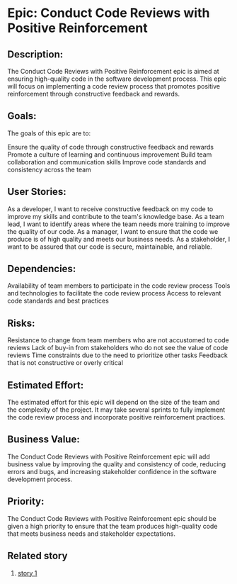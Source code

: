 # Epic: Conduct Code Reviews with Positive Reinforcement


## Description:
The Conduct Code Reviews with Positive Reinforcement epic is aimed at ensuring high-quality code in the software development process. This epic will focus on implementing a code review process that promotes positive reinforcement through constructive feedback and rewards.

## Goals:
The goals of this epic are to:

Ensure the quality of code through constructive feedback and rewards
Promote a culture of learning and continuous improvement
Build team collaboration and communication skills
Improve code standards and consistency across the team

## User Stories:

As a developer, I want to receive constructive feedback on my code to improve my skills and contribute to the team's knowledge base.
As a team lead, I want to identify areas where the team needs more training to improve the quality of our code.
As a manager, I want to ensure that the code we produce is of high quality and meets our business needs.
As a stakeholder, I want to be assured that our code is secure, maintainable, and reliable.

## Dependencies:

Availability of team members to participate in the code review process
Tools and technologies to facilitate the code review process
Access to relevant code standards and best practices

## Risks:

Resistance to change from team members who are not accustomed to code reviews
Lack of buy-in from stakeholders who do not see the value of code reviews
Time constraints due to the need to prioritize other tasks
Feedback that is not constructive or overly critical

## Estimated Effort:
The estimated effort for this epic will depend on the size of the team and the complexity of the project. It may take several sprints to fully implement the code review process and incorporate positive reinforcement practices.

## Business Value:
The Conduct Code Reviews with Positive Reinforcement epic will add business value by improving the quality and consistency of code, reducing errors and bugs, and increasing stakeholder confidence in the software development process.

## Priority:
The Conduct Code Reviews with Positive Reinforcement epic should be given a high priority to ensure that the team produces high-quality code that meets business needs and stakeholder expectations.

## Related story
1. [story 1](stories/story1.md)
